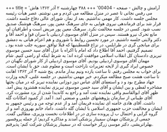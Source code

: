 +++
title = 'آرامش و چالش - صفحه - 00404'
+++
۳۸۸ چهارشنبه ۲ آذر ۱۳۶۲ هاش می رفس نجانی تا عصر در منزل مطالعه می کردم و می نوشتم. عصر هیأت رئیسه مجلس جلسه داشت. کار مهمی نداشتیم. بعد از نماز، شورای عالی دفاع جلسه داشت. قرار شد برای فرماندهی نیروی هوایی به جای سرهنگ معین پور، سرهنگ هوشنگ صدیق نصب شود. کسی در جلسه مخالفت نکرد. سرهنگ معین پور مریض است و اطرافیان او، مانع تحرک نیرو هستند. سپس در منزل آقای موسوی اردبیلی با سران قوا و احمد آقا و دکتر ولایتی جلسه داشتیم. در مورد تحسین روابط با شوروی و هم اعزام هیأتی به دمشق برای میانجی گری در طرابلس، در نزاع فلسطینیها که قبلا توافق سوریه جلب شده بود ـ تصمیم گرفتیم، احمد آقا اطلاع داد که امام با اکراه با عزل آقای سید حسین موسوی تبریزی دادستان کل انقلاب اسلامی موافقت کرده اند؛ به شرط اینکه او راضی کنیم. شام مهمان آقای موسوی اردبیلی بودیم. آقای موسوی اردبیلی از کار شورای نگهبان در خصوص ایراد گیری از لایحه تعزیرات ناراحت است و معلوم شد، حق با ایشان است. برای خواب به مجلس رفتم. تا ساعت یازده ونیم بیدار ماندم. پنج شنبه ۳ آذر ۱۳۶۲ اهانت تا ساعت هشت صبح مطالعه میکردم. خبر مهمی نداشتیم. در جلسه علنی، لایحه وزارت جهاد مطرح بود و د و استعفای آقای عباس دوز دوزانی نماینده تبریز که در میان بحثها مشاجره لفظی و بین ایشان و آقای سید حسن موسوی تبریزی نماینده هشترود پیش آمد. ظهر آقای ابوالقاسم واقی نماینده تفت آمد و راجع به کاندیدا شدن از یزد مشورت کرد. آقای طیبانی از سازمان پژوهشهای علمی و صنعتی آمد. ا آمد. از کمبود امکانات گله داشت. آقای هادی خامنه ای نماینده فریمان آمد و از عدم توجه من و رئیس جمهور به ایشان و مخالفت حزب جمهوری اسلامی با ایشان گله داشت. داماد خانم بهروزی آمد و از گروه گرایی و احتمال ب ل پرونده سازی در در اطلاعات نخست وزیری، مطالبی گفت. جمعی از پزشکان مهمان سمینار پزشکی آمدند و مذاکره کردیم؛ از جمله پروفسور بهلراتریشی. دکتر موسی زرگر خواست که در سمینار پزشکان شرکت کنم؛ پذیرفتم.